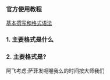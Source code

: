 ### 官方使用教程
[ 基本撰写和格式语法 ]( https://docs.github.com/cn/github/writing-on-github/getting-started-with-writing-and-formatting-on-github/basic-writing-and-formatting-syntax )
### 1. 主要格式是什么
### 2. 主要格式是?
阿飞考虑;萨菲发呃喔我么的时间按大师我们
